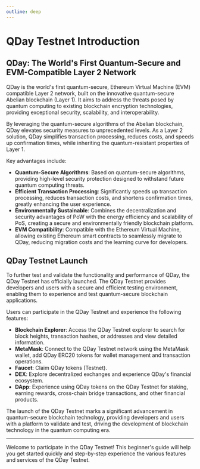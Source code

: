 ```yaml
---
outline: deep
---
```


# QDay Testnet Introduction

## QDay: The World's First Quantum-Secure and EVM-Compatible Layer 2 Network

QDay is the world's first quantum-secure, Ethereum Virtual Machine (EVM) compatible Layer 2 network, built on the innovative quantum-secure Abelian blockchain (Layer 1). It aims to address the threats posed by quantum computing to existing blockchain encryption technologies, providing exceptional security, scalability, and interoperability.

By leveraging the quantum-secure algorithms of the Abelian blockchain, QDay elevates security measures to unprecedented levels. As a Layer 2 solution, QDay simplifies transaction processing, reduces costs, and speeds up confirmation times, while inheriting the quantum-resistant properties of Layer 1.

Key advantages include:

- **Quantum-Secure Algorithms**: Based on quantum-secure algorithms, providing high-level security protection designed to withstand future quantum computing threats.
- **Efficient Transaction Processing**: Significantly speeds up transaction processing, reduces transaction costs, and shortens confirmation times, greatly enhancing the user experience.
- **Environmentally Sustainable**: Combines the decentralization and security advantages of PoW with the energy efficiency and scalability of PoS, creating a secure and environmentally friendly blockchain platform.
- **EVM Compatibility**: Compatible with the Ethereum Virtual Machine, allowing existing Ethereum smart contracts to seamlessly migrate to QDay, reducing migration costs and the learning curve for developers.

## QDay Testnet Launch

To further test and validate the functionality and performance of QDay, the QDay Testnet has officially launched. The QDay Testnet provides developers and users with a secure and efficient testing environment, enabling them to experience and test quantum-secure blockchain applications.

Users can participate in the QDay Testnet and experience the following features:

- **Blockchain Explorer**: Access the QDay Testnet explorer to search for block heights, transaction hashes, or addresses and view detailed information.
- **MetaMask**: Connect to the QDay Testnet network using the MetaMask wallet, add QDay ERC20 tokens for wallet management and transaction operations.
- **Faucet**: Claim QDay tokens (Testnet).
- **DEX**: Explore decentralized exchanges and experience QDay's financial ecosystem.
- **DApp**: Experience using QDay tokens on the QDay Testnet for staking, earning rewards, cross-chain bridge transactions, and other financial products.

The launch of the QDay Testnet marks a significant advancement in quantum-secure blockchain technology, providing developers and users with a platform to validate and test, driving the development of blockchain technology in the quantum computing era.

---

Welcome to participate in the QDay Testnet! This beginner's guide will help you get started quickly and step-by-step experience the various features and services of the QDay Testnet.
